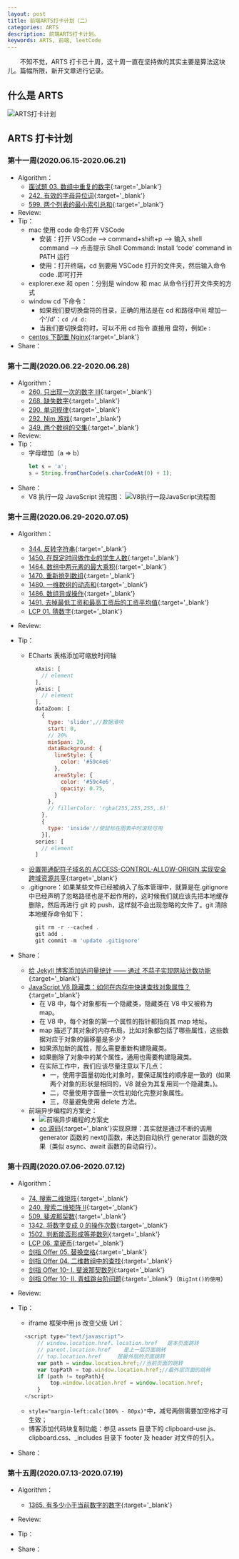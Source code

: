 ```yaml
---
layout: post
title: 前端ARTS打卡计划（二）
categories: ARTS
description: 前端ARTS打卡计划。
keywords: ARTS, 前端, leetCode
---
```


&emsp;&emsp;不知不觉，ARTS 打卡已十周，这十周一直在坚持做的其实主要是算法这块儿。篇幅所限，新开文章进行记录。

## 什么是 ARTS

![ARTS打卡计划]({{site.url}}{{site.baseurl}}/images/posts/arts/artsinfo.jpg?raw=true)

## ARTS 打卡计划

### 第十一周(2020.06.15-2020.06.21)

- Algorithm：
  - [面试题 03. 数组中重复的数字](https://leetcode-cn.com/problems/shu-zu-zhong-zhong-fu-de-shu-zi-lcof/){:target='\_blank'}
  - [242. 有效的字母异位词](https://leetcode-cn.com/problems/valid-anagram/){:target='\_blank'}
  - [599. 两个列表的最小索引总和](https://leetcode-cn.com/problems/minimum-index-sum-of-two-lists/){:target='\_blank'}
- Review:
- Tip：
  - mac 使用 code 命令打开 VSCode
    - 安装：打开 VSCode –> command+shift+p –> 输入 shell command –> 点击提示 Shell Command: Install ‘code’ command in PATH 运行
    - 使用：打开终端，cd 到要用 VSCode 打开的文件夹，然后输入命令 code .即可打开
  - explorer.exe 和 open：分别是 window 和 mac 从命令行打开文件夹的方式
  - window cd 下命令：
    - 如果我们要切换盘符的目录，正确的用法是在 cd 和路径中间 增加一个'/d'：`cd /d d:`
    - 当我们要切换盘符时，可以不用 cd 指令 直接用 盘符，例如`e：`
  - [centos 下配置 Nginx](https://www.cnblogs.com/future-dream/p/12375258.html){:target='\_blank'}
- Share：

### 第十二周(2020.06.22-2020.06.28)

- Algorithm：
  - [260. 只出现一次的数字 III](https://leetcode-cn.com/problems/single-number-iii/){:target='\_blank'}
  - [268. 缺失数字](https://leetcode-cn.com/problems/missing-number/){:target='\_blank'}
  - [290. 单词规律](https://leetcode-cn.com/problems/word-pattern/){:target='\_blank'}
  - [292. Nim 游戏](https://leetcode-cn.com/problems/nim-game/){:target='\_blank'}
  - [349. 两个数组的交集](https://leetcode-cn.com/problems/intersection-of-two-arrays/){:target='\_blank'}
- Review:
- Tip：
  - 字母增加（a => b）
    ```js
    let s = 'a';
    s = String.fromCharCode(s.charCodeAt(0) + 1);
    ```
- Share：
  - V8 执行一段 JavaScript 流程图：
    ![V8执行一段JavaScript流程图]({{site.url}}{{site.baseurl}}/images/posts/arts/v8.jpg?raw=true)

### 第十三周(2020.06.29-2020.07.05)

- Algorithm：
  - [344. 反转字符串](https://leetcode-cn.com/problems/reverse-string/){:target='\_blank'}
  - [1450. 在既定时间做作业的学生人数](https://leetcode-cn.com/problems/number-of-students-doing-homework-at-a-given-time/submissions/){:target='\_blank'}
  - [1464. 数组中两元素的最大乘积](https://leetcode-cn.com/problems/maximum-product-of-two-elements-in-an-array/submissions/){:target='\_blank'}
  - [1470. 重新排列数组](https://leetcode-cn.com/problems/shuffle-the-array/){:target='\_blank'}
  - [1480. 一维数组的动态和](https://leetcode-cn.com/problems/running-sum-of-1d-array/){:target='\_blank'}
  - [1486. 数组异或操作](https://leetcode-cn.com/problems/xor-operation-in-an-array/submissions/){:target='\_blank'}
  - [1491. 去掉最低工资和最高工资后的工资平均值](https://leetcode-cn.com/problems/average-salary-excluding-the-minimum-and-maximum-salary/){:target='\_blank'}
  - [LCP 01. 猜数字](https://leetcode-cn.com/problems/guess-numbers/){:target='\_blank'}
- Review:

- Tip：
  - ECharts 表格添加可缩放时间轴
    ```js
      xAxis: [
        // element
      ],
      yAxis: [
        // element
      ],
      dataZoom: [
        {
          type: 'slider',//数据滑块
          start: 0,
          // 20%
          minSpan: 20,
          dataBackground: {
            lineStyle: {
              color: '#59c4e6'
            },
            areaStyle: {
              color: '#59c4e6',
              opacity: 0.75,
            }
          },
          // fillerColor: 'rgba(255,255,255,.6)'
        },
        {
          type: 'inside'//使鼠标在图表中时滚轮可用
        }],
      series: [
        // element
      ]
    ```
  - [设置带通配符子域名的 ACCESS-CONTROL-ALLOW-ORIGIN 实现安全跨域资源共享](http://joinyoo.com/2017/06/set-access-control-allow-origin-wildcard-subdomains-to-make-cors-safer/){:target='\_blank'}
  - .gitignore：如果某些文件已经被纳入了版本管理中，就算是在.gitignore 中已经声明了忽略路径也是不起作用的，这时候我们就应该先把本地缓存删除，然后再进行 git 的 push，这样就不会出现忽略的文件了。git 清除本地缓存命令如下：
    ```js
      git rm -r --cached .
      git add .
      git commit -m 'update .gitignore'
    ```
- Share：
  - [给 Jekyll 博客添加访问量统计 —— 通过 不蒜子实现网站计数功能](http://ibruce.info/2015/04/04/busuanzi/#more){:target='\_blank'}
  - [JavaScript V8 隐藏类：如何在内存中快速查找对象属性？](https://time.geekbang.org/column/article/226417){:target='\_blank'}
    - 在 V8 中，每个对象都有一个隐藏类，隐藏类在 V8 中又被称为 map。
    - 在 V8 中，每个对象的第一个属性的指针都指向其 map 地址。
    - map 描述了其对象的内存布局，比如对象都包括了哪些属性，这些数据对应于对象的偏移量是多少？
    - 如果添加新的属性，那么需要重新构建隐藏类。
    - 如果删除了对象中的某个属性，通用也需要构建隐藏类。
    - 在实际工作中，我们应该尽量注意以下几点：
      - 一，使用字面量初始化对象时，要保证属性的顺序是一致的  (如果两个对象的形状是相同的，V8 就会为其复用同一个隐藏类。)。
      - 二，尽量使用字面量一次性初始化完整对象属性。
      - 三，尽量避免使用 delete 方法。
  - 前端异步编程的方案史：
    - ![前端异步编程的方案史]({{site.url}}{{site.baseurl}}/images/posts/arts/async.jpg?raw=true)
    - [co 源码](https://github.com/tj/co){:target='\_blank'}实现原理：其实就是通过不断的调用 generator 函数的 next()函数，来达到自动执行 generator 函数的效果（类似 async、await 函数的自动自行）。

### 第十四周(2020.07.06-2020.07.12)

- Algorithm：

  - [74. 搜索二维矩阵](https://leetcode-cn.com/problems/search-a-2d-matrix/){:target='\_blank'}
  - [240. 搜索二维矩阵 II](https://leetcode-cn.com/problems/search-a-2d-matrix-ii/){:target='\_blank'}
  - [509. 斐波那契数](https://leetcode-cn.com/problems/fibonacci-number/){:target='\_blank'}
  - [1342. 将数字变成 0 的操作次数](https://leetcode-cn.com/problems/number-of-steps-to-reduce-a-number-to-zero/){:target='\_blank'}
  - [1502. 判断能否形成等差数列](https://leetcode-cn.com/problems/can-make-arithmetic-progression-from-sequence/){:target='\_blank'}
  - [LCP 06. 拿硬币](https://leetcode-cn.com/problems/na-ying-bi/){:target='\_blank'}
  - [剑指 Offer 05. 替换空格](https://leetcode-cn.com/problems/ti-huan-kong-ge-lcof/){:target='\_blank'}
  - [剑指 Offer 04. 二维数组中的查找](https://leetcode-cn.com/problems/er-wei-shu-zu-zhong-de-cha-zhao-lcof/){:target='\_blank'}
  - [剑指 Offer 10- I. 斐波那契数列](https://leetcode-cn.com/problems/fei-bo-na-qi-shu-lie-lcof/){:target='\_blank'}
  - [剑指 Offer 10- II. 青蛙跳台阶问题](https://leetcode-cn.com/problems/qing-wa-tiao-tai-jie-wen-ti-lcof/){:target='\_blank'}（`BigInt()的使用`）

- Review:

- Tip：

  - iframe 框架中用 js 改变父级 Url：

  ```js
    <script type="text/javascript">
        // window.location.href、location.href   是本页面跳转
        // parent.location.href    是上一层页面跳转
        // top.location.href     是最外层的页面跳转
        var path = window.location.href;//当前页面的跳转
        var topPath = top.window.location.href;//最外层页面的跳转
        if (path != topPath){
            top.window.location.href = window.location.href;
        }
    </script>
  ```

  - `style="margin-left:calc(100% - 80px)"`中，减号两侧需要加空格才可生效；
  - 博客添加代码块复制功能：参见 assets 目录下的 clipboard-use.js、clipboard.css、\_includes 目录下 footer 及 header 对文件的引入。

- Share：

### 第十五周(2020.07.13-2020.07.19)

- Algorithm：
  - [1365. 有多少小于当前数字的数字](https://leetcode-cn.com/problems/how-many-numbers-are-smaller-than-the-current-number/){:target='\_blank'}
- Review:

- Tip：

- Share：
